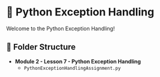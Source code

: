 # 🐍 Python Exception Handling

Welcome to the Python Exception Handling!

## 📂 Folder Structure

- **Module 2 - Lesson 7 - Python Exception Handling**
    - `PythonExceptionHandlingAssignment.py`